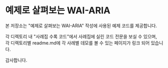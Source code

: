 예제로 살펴보는 WAI-ARIA
======================
본 저장소는 "예제로 살펴보는 WAI-ARIA" 작성에 사용된 예제 코드를 제공합니다.

각 디렉토리 내 "사례집 수록 코드"에서 사례집에 실린 코드 전문을 보실 수 있으며, <br />각 디렉토리별 readme.md에 각 사례별 데모를 볼 수 있는 페이지가 링크 되어 있습니다.

감사합니다.